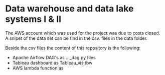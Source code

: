 # Data warehouse and data lake systems I & II

The AWS account which was used for the project was due to costs closed.
A snipet of the data set can be find in the csv. files in the data folder.

Beside the csv files the content of this repository is the following:
- Apache Airflow DAG's  as ..._dag.py files
- Tableau dashboard as Tableau_vis.tbw
- AWS lambda function as 


